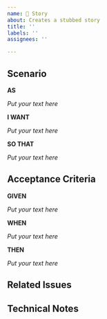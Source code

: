 ```yaml
---
name: 📝 Story
about: Creates a stubbed story
title: ''
labels: ''
assignees: ''

---
```


## Scenario
**AS**

_Put your text here_

**I WANT**

_Put your text here_

**SO THAT**

_Put your text here_

## Acceptance Criteria
**GIVEN**

_Put your text here_

**WHEN**

_Put your text here_

**THEN**

_Put your text here_

## Related Issues

## Technical Notes
